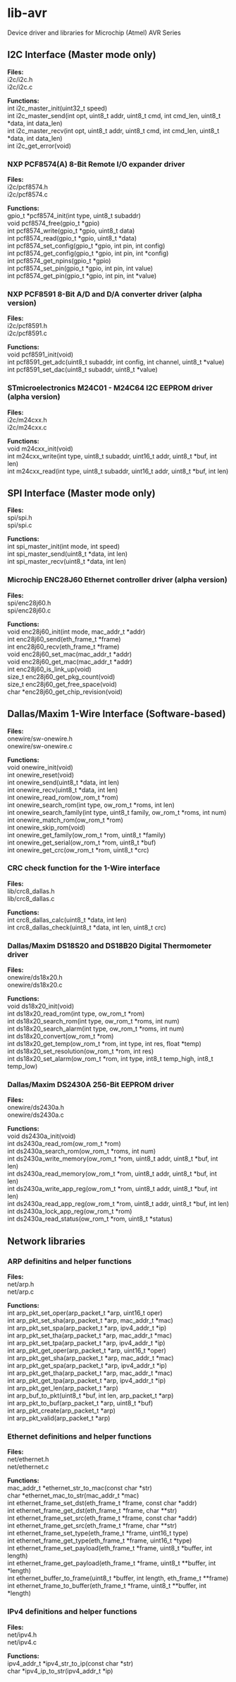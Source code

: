 # lib-avr

Device driver and libraries for Microchip (Atmel) AVR Series

## I2C Interface (Master mode only)

**Files:**  
i2c/i2c.h  
i2c/i2c.c

**Functions:**  
int i2c\_master\_init(uint32\_t speed)  
int i2c\_master\_send(int opt, uint8\_t addr, uint8\_t cmd, int cmd\_len, uint8\_t *data, int data\_len)  
int i2c\_master\_recv(int opt, uint8\_t addr, uint8\_t cmd, int cmd\_len, uint8\_t *data, int data\_len)  
int i2c\_get\_error(void)

### NXP PCF8574(A) 8-Bit Remote I/O expander driver

**Files:**  
i2c/pcf8574.h  
i2c/pcf8574.c

**Functions:**  
gpio\_t *pcf8574\_init(int type, uint8\_t subaddr)  
void pcf8574\_free(gpio\_t *gpio)  
int pcf8574\_write(gpio\_t *gpio, uint8\_t data)  
int pcf8574\_read(gpio\_t *gpio, uint8\_t *data)  
int pcf8574\_set\_config(gpio\_t *gpio, int pin, int config)  
int pcf8574\_get\_config(gpio\_t *gpio, int pin, int *config)  
int pcf8574\_get\_npins(gpio\_t *gpio)  
int pcf8574\_set\_pin(gpio\_t *gpio, int pin, int value)  
int pcf8574\_get\_pin(gpio\_t *gpio, int pin, int *value)

### NXP PCF8591 8-Bit A/D and D/A converter driver (alpha version)

**Files:**  
i2c/pcf8591.h  
i2c/pcf8591.c

**Functions:**  
void pcf8591\_init(void)  
int pcf8591\_get\_adc(uint8\_t subaddr, int config, int channel, uint8\_t *value)  
int pcf8591\_set\_dac(uint8\_t subaddr, uint8\_t *value)

### STmicroelectronics M24C01 - M24C64 I2C EEPROM driver (alpha version)

**Files:**  
i2c/m24cxx.h  
i2c/m24cxx.c

**Functions:**  
void m24cxx\_init(void)  
int m24cxx\_write(int type, uint8\_t subaddr, uint16\_t addr, uint8\_t *buf, int len)  
int m24cxx_read(int type, uint8\_t subaddr, uint16\_t addr, uint8\_t *buf, int len)

## SPI Interface (Master mode only)

**Files:**  
spi/spi.h  
spi/spi.c

**Functions:**  
int spi\_master\_init(int mode, int speed)  
int spi\_master\_send(uint8\_t *data, int len)  
int spi\_master\_recv(uint8\_t *data, int len)

### Microchip ENC28J60 Ethernet controller driver (alpha version)

**Files:**  
spi/enc28j60.h  
spi/enc28j60.c

**Functions:**  
void enc28j60\_init(int mode, mac\_addr\_t *addr)  
int enc28j60\_send(eth\_frame\_t *frame)  
int enc28j60\_recv(eth\_frame\_t *frame)  
void enc28j60\_set\_mac(mac\_addr\_t *addr)  
void enc28j60\_get\_mac(mac\_addr\_t *addr)  
int enc28j60\_is\_link\_up(void)  
size_t enc28j60\_get\_pkg\_count(void)  
size_t enc28j60\_get\_free\_space(void)  
char *enc28j60\_get\_chip\_revision(void)

## Dallas/Maxim 1-Wire Interface (Software-based)

**Files:**  
onewire/sw-onewire.h  
onewire/sw-onewire.c

**Functions:**  
void onewire\_init(void)  
int onewire\_reset(void)  
int onewire\_send(uint8\_t *data, int len)  
int onewire\_recv(uint8\_t *data, int len)  
int onewire\_read\_rom(ow\_rom\_t *rom)  
int onewire\_search\_rom(int type, ow\_rom\_t *roms, int len)  
int onewire\_search\_family(int type, uint8\_t family, ow\_rom\_t *roms, int num)
int onewire\_match\_rom(ow\_rom\_t *rom)  
int onewire\_skip\_rom(void)  
int onewire\_get\_family(ow\_rom\_t *rom, uint8\_t *family)  
int onewire\_get\_serial(ow\_rom\_t *rom, uint8\_t *buf)  
int onewire\_get\_crc(ow\_rom\_t *rom, uint8\_t *crc)

### CRC check function for the 1-Wire interface

**Files:**  
lib/crc8\_dallas.h  
lib/crc8\_dallas.c

**Functions:**  
int crc8\_dallas\_calc(uint8\_t *data, int len)  
int crc8\_dallas\_check(uint8\_t *data, int len, uint8\_t crc)

### Dallas/Maxim DS18S20 and DS18B20 Digital Thermometer driver

**Files:**  
onewire/ds18x20.h  
onewire/ds18x20.c

**Functions:**  
void ds18x20\_init(void)  
int ds18x20\_read\_rom(int type, ow\_rom\_t *rom)  
int ds18x20\_search\_rom(int type, ow\_rom\_t *roms, int num)  
int ds18x20\_search\_alarm(int type, ow\_rom\_t *roms, int num)  
int ds18x20\_convert(ow\_rom\_t *rom)  
int ds18x20\_get\_temp(ow\_rom\_t *rom, int type, int res, float *temp)  
int ds18x20\_set\_resolution(ow\_rom\_t *rom, int res)  
int ds18x20\_set\_alarm(ow\_rom\_t *rom, int type, int8\_t temp\_high, int8\_t temp\_low)

### Dallas/Maxim DS2430A 256-Bit EEPROM driver

**Files:**  
onewire/ds2430a.h  
onewire/ds2430a.c

**Functions:**  
void ds2430a\_init(void)  
int ds2430a\_read\_rom(ow\_rom\_t *rom)  
int ds2430a\_search\_rom(ow\_rom\_t *roms, int num)  
int ds2430a\_write\_memory(ow\_rom\_t *rom, uint8\_t addr, uint8\_t *buf, int len)  
int ds2430a\_read\_memory(ow\_rom\_t *rom, uint8\_t addr, uint8\_t *buf, int len)  
int ds2430a\_write\_app\_reg(ow\_rom\_t *rom, uint8\_t addr, uint8\_t *buf, int len)  
int ds2430a\_read\_app\_reg(ow\_rom\_t *rom, uint8\_t addr, uint8\_t *buf, int len)  
int ds2430a\_lock\_app\_reg(ow\_rom\_t *rom)  
int ds2430a\_read\_status(ow\_rom\_t *rom, uint8\_t *status)

## Network libraries

### ARP definitins and helper functions

**Files:**  
net/arp.h  
net/arp.c

**Functions:**  
int arp\_pkt\_set\_oper(arp\_packet\_t *arp, uint16\_t oper)  
int arp\_pkt\_set\_sha(arp\_packet\_t *arp, mac\_addr\_t *mac)  
int arp\_pkt\_set\_spa(arp\_packet\_t *arp, ipv4\_addr\_t *ip)  
int arp\_pkt\_set\_tha(arp\_packet\_t *arp, mac\_addr\_t *mac)  
int arp\_pkt\_set\_tpa(arp\_packet\_t *arp, ipv4\_addr\_t *ip)  
int arp\_pkt\_get\_oper(arp\_packet\_t *arp, uint16\_t *oper)  
int arp\_pkt\_get\_sha(arp\_packet\_t *arp, mac\_addr\_t *mac)  
int arp\_pkt\_get\_spa(arp\_packet\_t *arp, ipv4\_addr\_t *ip)  
int arp\_pkt\_get\_tha(arp\_packet\_t *arp, mac\_addr\_t *mac)  
int arp\_pkt\_get\_tpa(arp\_packet\_t *arp, ipv4\_addr\_t *ip)  
int arp\_pkt\_get\_len(arp\_packet\_t *arp)  
int arp\_buf\_to\_pkt(uint8\_t *buf, int len, arp\_packet\_t *arp)  
int arp\_pkt\_to\_buf(arp\_packet\_t *arp, uint8\_t *buf)  
int arp\_pkt\_create(arp\_packet\_t *arp)  
int arp\_pkt\_valid(arp\_packet\_t *arp)

### Ethernet definitions and helper functions

**Files:**  
net/ethernet.h  
net/ethernet.c

**Functions:**  
mac\_addr\_t *ethernet\_str\_to\_mac(const char *str)  
char *ethernet\_mac\_to\_str(mac\_addr\_t *mac)  
int ethernet\_frame\_set\_dst(eth\_frame\_t *frame, const char *addr)  
int ethernet\_frame\_get\_dst(eth\_frame\_t *frame, char **str)  
int ethernet\_frame\_set\_src(eth\_frame\_t *frame, const char *addr)  
int ethernet\_frame\_get\_src(eth\_frame_t *frame, char **str)  
int ethernet\_frame\_set\_type(eth\_frame\_t *frame, uint16\_t type)  
int ethernet\_frame\_get\_type(eth\_frame\_t *frame, uint16\_t *type)  
int ethernet\_frame\_set\_payload(eth\_frame\_t *frame, uint8\_t *buffer, int length)  
int ethernet\_frame\_get\_payload(eth\_frame\_t *frame, uint8\_t **buffer, int *length)  
int ethernet\_buffer\_to\_frame(uint8\_t *buffer, int length, eth\_frame\_t **frame)  
int ethernet\_frame\_to\_buffer(eth\_frame\_t *frame, uint8\_t **buffer, int *length)

### IPv4 definitions and helper functions

**Files:**  
net/ipv4.h  
net/ipv4.c

**Functions:**  
ipv4\_addr\_t *ipv4\_str\_to\_ip(const char *str)  
char *ipv4\_ip\_to\_str(ipv4\_addr\_t *ip)
